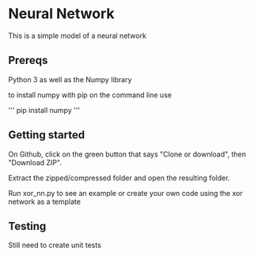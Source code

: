 # Neural Network

This is a simple model of a neural network

## Prereqs

Python 3 as well as the Numpy library

to install numpy with pip on the command line use

'''
pip install numpy
'''

## Getting started

On Github, click on the green button that says "Clone or download", then "Download ZIP".

Extract the zipped/compressed folder and open the resulting folder.

Run xor_nn.py to see an example or create your own code using the xor network as a template

## Testing

Still need to create unit tests


